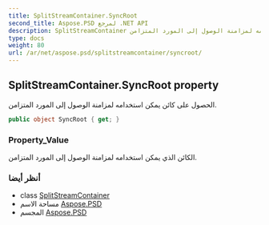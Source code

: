 ```yaml
---
title: SplitStreamContainer.SyncRoot
second_title: Aspose.PSD لمرجع .NET API
description: SplitStreamContainer ملكية. الحصول على كائن يمكن استخدامه لمزامنة الوصول إلى المورد المتزامن.
type: docs
weight: 80
url: /ar/net/aspose.psd/splitstreamcontainer/syncroot/
---
```

## SplitStreamContainer.SyncRoot property

الحصول على كائن يمكن استخدامه لمزامنة الوصول إلى المورد المتزامن.

```csharp
public object SyncRoot { get; }
```

### Property_Value

الكائن الذي يمكن استخدامه لمزامنة الوصول إلى المورد المتزامن.

### أنظر أيضا

* class [SplitStreamContainer](../)
* مساحة الاسم [Aspose.PSD](../../splitstreamcontainer/)
* المجسم [Aspose.PSD](../../../)


